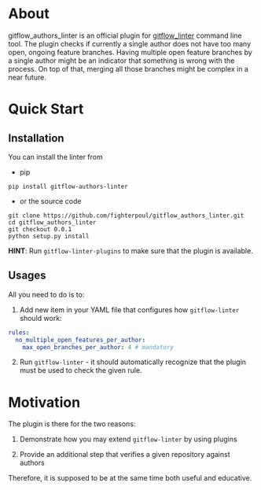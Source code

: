 # About

gitflow_authors_linter is an official plugin for [gitflow_linter](https://github.com/fighterpoul/gitflow_linter.git) command line tool.
The plugin checks if currently a single author does not have too many open, ongoing feature branches. 
Having multiple open feature branches by a single author might be an indicator that something is wrong with the process. On top of that, merging all those branches might be complex in a near future.

# Quick Start

## Installation

You can install the linter from

* pip

```
pip install gitflow-authors-linter
```

* or the source code

```
git clone https://github.com/fighterpoul/gitflow_authors_linter.git
cd gitflow_authors_linter
git checkout 0.0.1
python setup.py install
```

**HINT**: Run ``gitflow-linter-plugins`` to make sure that the plugin is available.

## Usages

All you need to do is to: 

1. Add new item in your YAML file that configures how `gitflow-linter` should work:

```yaml
rules:
  no_multiple_open_features_per_author:
    max_open_branches_per_author: 4 # mandatory
```

2. Run `gitflow-linter` - it should automatically recognize that the plugin must be used to check the given rule.

# Motivation

The plugin is there for the two reasons:
1. Demonstrate how you may extend ``gitflow-linter`` by using plugins

1. Provide an additional step that verifies a given repository against authors

Therefore, it is supposed to be at the same time both useful and educative.
